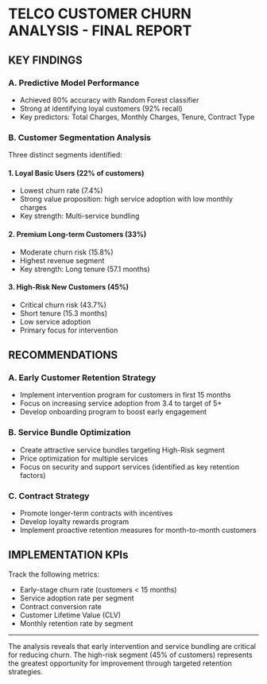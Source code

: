 # TELCO CUSTOMER CHURN ANALYSIS - FINAL REPORT

## KEY FINDINGS

### A. Predictive Model Performance
* Achieved 80% accuracy with Random Forest classifier
* Strong at identifying loyal customers (92% recall)
* Key predictors: Total Charges, Monthly Charges, Tenure, Contract Type

### B. Customer Segmentation Analysis
Three distinct segments identified:

#### 1. Loyal Basic Users (22% of customers)
* Lowest churn rate (7.4%)
* Strong value proposition: high service adoption with low monthly charges
* Key strength: Multi-service bundling

#### 2. Premium Long-term Customers (33%)
* Moderate churn risk (15.8%)
* Highest revenue segment
* Key strength: Long tenure (57.1 months)

#### 3. High-Risk New Customers (45%)
* Critical churn risk (43.7%)
* Short tenure (15.3 months)
* Low service adoption
* Primary focus for intervention

## RECOMMENDATIONS

### A. Early Customer Retention Strategy
* Implement intervention program for customers in first 15 months
* Focus on increasing service adoption from 3.4 to target of 5+
* Develop onboarding program to boost early engagement

### B. Service Bundle Optimization
* Create attractive service bundles targeting High-Risk segment
* Price optimization for multiple services
* Focus on security and support services (identified as key retention factors)

### C. Contract Strategy
* Promote longer-term contracts with incentives
* Develop loyalty rewards program
* Implement proactive retention measures for month-to-month customers

## IMPLEMENTATION KPIs
Track the following metrics:
* Early-stage churn rate (customers < 15 months)
* Service adoption rate per segment
* Contract conversion rate
* Customer Lifetime Value (CLV)
* Monthly retention rate by segment

---

The analysis reveals that early intervention and service bundling are critical for reducing churn. The high-risk segment (45% of customers) represents the greatest opportunity for improvement through targeted retention strategies.